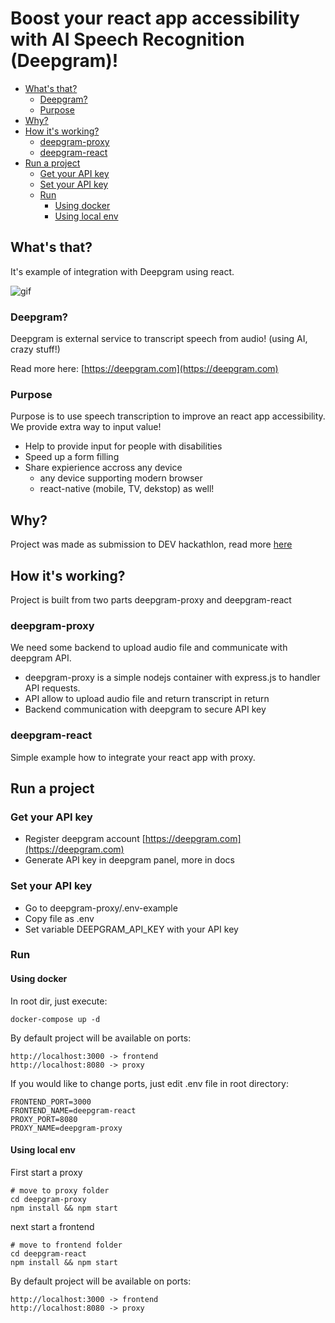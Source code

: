 # Boost your react app accessibility with AI Speech Recognition (Deepgram)!

-   [What's that?](#whats-that)
    -   [Deepgram?](#deepgram)
    -   [Purpose](#purpose)
-   [Why?](#why)
-   [How it's working?](#How-its-working)
    -   [deepgram-proxy](#deepgram-proxy)
    -   [deepgram-react](#deepgram-react)
-   [Run a project](#run-a-project)
    -   [Get your API key](#get-your-API-key)
    -   [Set your API key](#set-your-API-key)
    -   [Run](#run)
        -   [Using docker](#using-docker)
        -   [Using local env](#using-local-env)

## What's that?

It's example of integration with Deepgram using react.

![gif](https://dev-to-uploads.s3.amazonaws.com/uploads/articles/x6n5skgl52tetmn2vta4.gif)

### Deepgram?

Deepgram is external service to transcript speech from audio! (using AI, crazy stuff!)

Read more here: [https://deepgram.com](https://deepgram.com)

### Purpose

Purpose is to use speech transcription to improve an react app accessibility. We provide extra way to input value!

-   Help to provide input for people with disabilities
-   Speed up a form filling
-   Share expierience accross any device
    -   any device supporting modern browser
    -   react-native (mobile, TV, dekstop) as well!

## Why?

Project was made as submission to DEV hackathlon, read more [here](https://dev.to/devteam/join-us-for-a-new-kind-of-hackathon-on-dev-brought-to-you-by-deepgram-2bjd)

## How it's working?

Project is built from two parts deepgram-proxy and deepgram-react

### deepgram-proxy

We need some backend to upload audio file and communicate with deepgram API.

-   deepgram-proxy is a simple nodejs container with express.js to handler API requests.
-   API allow to upload audio file and return transcript in return
-   Backend communication with deepgram to secure API key

### deepgram-react

Simple example how to integrate your react app with proxy.

## Run a project

### Get your API key

-   Register deepgram account [https://deepgram.com](https://deepgram.com)
-   Generate API key in deepgram panel, more in docs

### Set your API key

-   Go to deepgram-proxy/.env-example
-   Copy file as .env
-   Set variable DEEPGRAM_API_KEY with your API key

### Run

#### Using docker

In root dir, just execute:

```
docker-compose up -d
```

By default project will be available on ports:

```
http://localhost:3000 -> frontend
http://localhost:8080 -> proxy
```

If you would like to change ports, just edit .env file in root directory:

```
FRONTEND_PORT=3000
FRONTEND_NAME=deepgram-react
PROXY_PORT=8080
PROXY_NAME=deepgram-proxy
```

#### Using local env

First start a proxy

```
# move to proxy folder
cd deepgram-proxy
npm install && npm start
```

next start a frontend

```
# move to frontend folder
cd deepgram-react
npm install && npm start
```

By default project will be available on ports:

```
http://localhost:3000 -> frontend
http://localhost:8080 -> proxy
```
